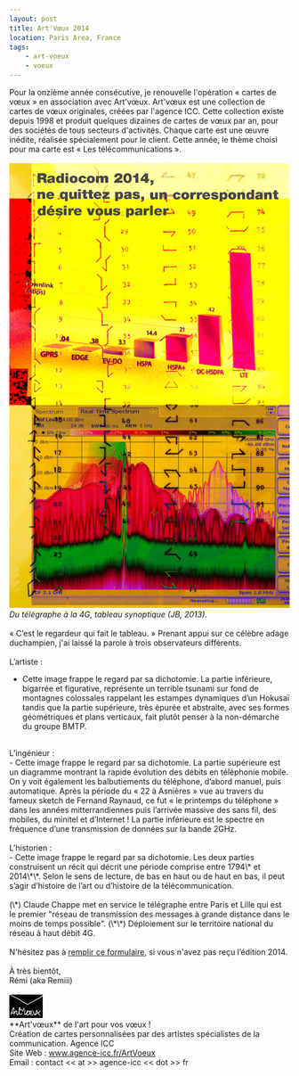 ```yaml
---
layout: post
title: Art'Vœux 2014
location: Paris Area, France
tags:
    - art-voeux
    - voeux
---
```


Pour la onzième année consécutive, je renouvelle l'opération « cartes de vœux » en association avec Art’vœux. Art'vœux est une collection de cartes de vœux originales, créées par l'agence ICC. Cette collection existe depuis 1998 et produit quelques dizaines de cartes de vœux par an, pour des sociétés de tous secteurs d'activités. Chaque carte est une œuvre inédite, réalisée spécialement pour le client. Cette année, le thème choisi pour ma carte est « Les télécommunications ».<br />
<br />
<img src="/assets/images/blog/image00026.jpg" class="img-responsive"/><br />
<i>Du télégraphe à la 4G, tableau synoptique (JB, 2013).</i><br />
<br />
« C’est le regardeur qui fait le tableau. » Prenant appui sur ce célèbre adage duchampien, j'ai laissé la parole à trois observateurs différents.<br />
<br />
L’artiste :<br />
- Cette image frappe le regard par sa dichotomie. La partie inférieure, bigarrée et figurative, représente un terrible tsunami sur fond de montagnes colossales rappelant les estampes dynamiques d’un Hokusaï tandis que la partie supérieure, très épurée et abstraite, avec ses formes géométriques et plans verticaux, fait plutôt penser à la non-démarche du groupe BMTP.<br />
<br />
L’ingénieur :<br />
- Cette image frappe le regard par sa dichotomie. La partie supérieure est un diagramme montrant la rapide évolution des débits en téléphonie mobile. On y voit également les balbutiements du téléphone, d’abord manuel, puis automatique. Après la période du « 22 à Asnières » vue au travers du fameux sketch de Fernand Raynaud, ce fut « le printemps du téléphone » dans les années mitterrandiennes puis l’arrivée massive des sans fil, des mobiles, du minitel et d’Internet ! La partie inférieure est le spectre en fréquence d’une transmission de données sur la bande 2GHz.<br />
<br />
L’historien :<br />
- Cette image frappe le regard par sa dichotomie. Les deux parties construisent un récit qui décrit une période comprise entre 1794\* et 2014\*\*. Selon le sens de lecture, de bas en haut ou de haut en bas, il peut s’agir d’histoire de l’art ou d’histoire de la télécommunication.<br />
<br />
(\*) Claude Chappe met en service le télégraphe entre Paris et Lille qui est le premier "réseau de transmission des messages à grande distance dans le moins de temps possible". (\*\*) Déploiement sur le territoire national du réseau à haut débit 4G.<br />
<br />
N'hésitez pas à <a href="http://eepurl.com/cdpOv" hreflang="fr">remplir ce formulaire</a>, si vous n'avez pas reçu l’édition 2014.<br />
<br />
À très bientôt,<br />
Rémi (aka Remiii)<br />
<br />
<img src="/assets/images/blog/Logos/LogoArtVoeux_1.png" alt="" /><br />
**Art'vœux** de l'art pour vos vœux !<br />
Création de cartes personnalisées par des artistes spécialistes de la communication. Agence ICC<br />
Site Web : <a href="http://www.agence-icc.fr/ArtVoeux/" hreflang="fr">www.agence-icc.fr/ArtVoeux</a><br />
Email : contact << at >> agence-icc << dot >> fr

